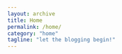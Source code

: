 ```yaml
---
layout: archive
title: Home
permalink: /home/
category: "home"
tagline: "let the blogging begin!"
---
```

